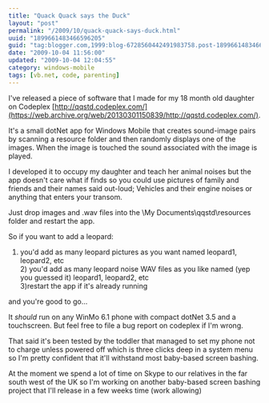 ```yaml
---
title: "Quack Quack says the Duck"
layout: "post"
permalink: "/2009/10/quack-quack-says-duck.html"
uuid: "1899661483466596205"
guid: "tag:blogger.com,1999:blog-6728560442491983758.post-1899661483466596205"
date: "2009-10-04 11:56:00"
updated: "2009-10-04 12:04:55"
category: windows-mobile
tags: [vb.net, code, parenting]
---
```


I've released a piece of software that I made for my 18 month old daughter on Codeplex [http://qqstd.codeplex.com/](https://web.archive.org/web/20130301150839/http://qqstd.codeplex.com/). 

It's a small dotNet app for Windows Mobile that creates sound-image pairs by scanning a resource folder and then randomly displays one of the images. When the image is touched the sound associated with the image is played.

I developed it to occupy my daughter and teach her animal noises but the app doesn't care what if finds so you could use pictures of family and friends and their names said out-loud; Vehicles and their engine noises or anything that enters your transom. 

<!--more-->

Just drop images and .wav files into the \My Documents\qqstd\resources folder and restart the app.

So if you want to add a leopard:

1) you'd add as many leopard pictures as you want named leopard1, leopard2, etc<br />2) you'd add as many leopard noise WAV files as you like named (yep you guessed it) leopard1, leopard2, etc<br />3)restart the app if it's already running

and you're good to go...

It *should* run on any WinMo 6.1 phone with compact dotNet 3.5 and a touchscreen. But feel free to file a bug report on codeplex if I'm wrong. 

That said it's been tested by the toddler that managed to set my phone not to charge unless powered off which is three clicks deep in a system menu so I'm pretty confident that it'll withstand most baby-based screen bashing.

At the moment we spend a lot of time on Skype to our relatives in the far south west of the UK so I'm working on another baby-based screen bashing project that I'll release in a few weeks time (work allowing)